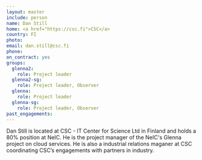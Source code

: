 ```yaml
---
layout: master
include: person
name: Dan Still
home: <a href="https://csc.fi">CSC</a>
country: FI
photo:
email: dan.still@csc.fi
phone:
on_contract: yes
groups:
  glenna2:
    role: Project leader
  glenna2-sg:
    role: Project leader, Observer
  glenna:
    role: Project leader
  glenna-sg:
    role: Project leader, Observer
past_engagements:
---
```

Dan Still is located at CSC - IT Center for Science Ltd in Finland and holds a
80% position at NeIC. He is the project manager of the NeIC's Glenna project on
cloud services. He is also a industrial relations maganer at CSC coordinating
CSC’s engagements with partners in industry.
